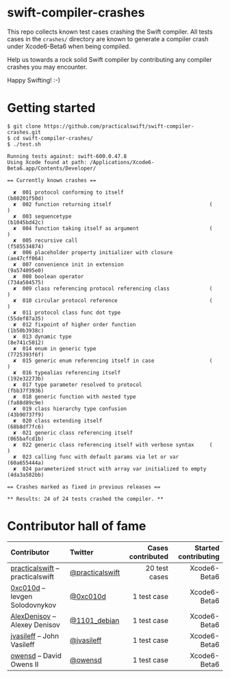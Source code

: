swift-compiler-crashes
======================

This repo collects known test cases crashing the Swift compiler. All tests cases in the `crashes/` directory are known to generate a compiler crash under Xcode6-Beta6 when being compiled.

Help us towards a rock solid Swift compiler by contributing any compiler crashes you may encounter.

Happy Swifting! :-)

Getting started
===============

```
$ git clone https://github.com/practicalswift/swift-compiler-crashes.git
$ cd swift-compiler-crashes/
$ ./test.sh

Running tests against: swift-600.0.47.8
Using Xcode found at path: /Applications/Xcode6-Beta6.app/Contents/Developer/

== Currently known crashes ==

  ✘  001 protocol conforming to itself                            (b80201f50d)
  ✘  002 function returning itself                                (          )
  ✘  003 sequencetype                                             (b1045bd42c)
  ✘  004 function taking itself as argument                       (          )
  ✘  005 recursive call                                           (f585534874)
  ✘  006 placeholder property initializer with closure            (ae47cff064)
  ✘  007 convenience init in extension                            (9a574095e0)
  ✘  008 boolean operator                                         (734a504575)
  ✘  009 class referencing protocol referencing class             (          )
  ✘  010 circular protocol reference                              (          )
  ✘  011 protocol class func dot type                             (55def87a35)
  ✘  012 fixpoint of higher order function                        (1b50b3938c)
  ✘  013 dynamic type                                             (8e741c5012)
  ✘  014 enum in generic type                                     (7725393f6f)
  ✘  015 generic enum referencing itself in case                  (          )
  ✘  016 typealias referencing itself                             (192e32273b)
  ✘  017 type parameter resolved to protocol                      (fbb37f3936)
  ✘  018 generic function with nested type                        (fa88d89c9e)
  ✘  019 class hierarchy type confusion                           (43b90737f9)
  ✘  020 class extending itself                                   (68b8df7fc6)
  ✘  021 generic class referencing itself                         (065bafcd1b)
  ✘  022 generic class referencing itself with verbose syntax     (          )
  ✘  023 calling func with default params via let or var          (60a655444a)
  ✘  024 parameterized struct with array var initialized to empty (4da3a582bb)

== Crashes marked as fixed in previous releases ==

** Results: 24 of 24 tests crashed the compiler. **

```

Contributor hall of fame
========================

| Contributor | Twitter | Cases contributed | Started contributing |
| :---------- | :------ | ----------------: | -------------------: |
| <a href="https://github.com/practicalswift">practicalswift</a> – practicalswift | <a href="https://twitter.com/practicalswift">@practicalswift</a> | 20 test cases | Xcode6-Beta6 |
| <a href="https://github.com/0xc010d">0xc010d</a> – Ievgen Solodovnykov | <a href="https://twitter.com/0xc010d">@0xc010d</a> | 1 test case | Xcode6-Beta6 |
| <a href="https://github.com/AlexDenisov">AlexDenisov</a> – Alexey Denisov | <a href="https://twitter.com/1101_debian">@1101_debian</a> | 1 test case | Xcode6-Beta6 |
| <a href="https://github.com/jvasileff">jvasileff</a> – John Vasileff | <a href="https://twitter.com/jvasileff">@jvasileff</a> | 1 test case | Xcode6-Beta6 |
| <a href="https://github.com/owensd">owensd</a> – David Owens II | <a href="https://twitter.com/owensd">@owensd</a> | 1 test case | Xcode6-Beta6 |
